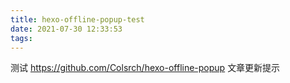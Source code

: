 ```yaml
---
title: hexo-offline-popup-test
date: 2021-07-30 12:33:53
tags:
---
```


测试 https://github.com/Colsrch/hexo-offline-popup 文章更新提示
